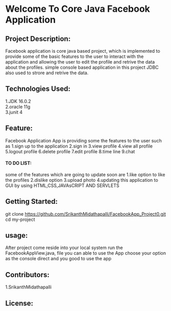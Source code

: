 # Welcome To Core Java Facebook Application
## Project Description:
Facebook application is core java based project, which is implemented to provide some of the basic features to the user to interact with the application and allowing the user to 
edit the profile and retrive the data about the profiles. simple console based application in this project JDBC also used to strore and retrive the data.
## Technologies Used:
1.JDK 16.0.2  
2.oracle 11g  
3.junit 4
## Feature:
Facebook Application App is providing some the features to the user such as
1.sign up to the application
2.sign in
3.view profile
4.view all profile
5.logout profile
6.delete profile
7.edit profile
8.time line
9.chat
#### TO DO LIST:
some of the features which are going to update soon are 
1.like option to like the profiles
2.dislike option
3.upload photo
4.updating this application to GUI by using  HTML,CSS,JAVAsCRIPT AND SERVLETS
##  Getting Started:
git clone https://github.com/SrikanthMidathapalli/FacebookApp_Project0.git
cd my-project 
## usage:
After project come reside into your local system 
run the FacebookAppView.java, file you can able to use the App
choose your option as the console direct and you good to use the app
## Contributors:
1.SrikanthMidathapalli

## License:
